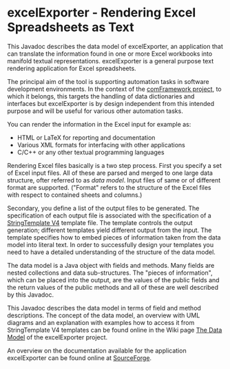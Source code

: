 # excelExporter - Rendering Excel Spreadsheets as Text #

This Javadoc describes the data model of excelExporter, an
application that can translate the information found in one or more Excel
workbooks into manifold textual representations. excelExporter is a
general purpose text rendering application for Excel spreadsheets.

The principal aim of the tool is supporting automation tasks in software
development environments. In the context of the [comFramework project](https://sourceforge.net/p/comframe/wiki/Home/ "comFramework@SourceForge"), to which it belongs, this
targets the handling of data dictionaries and interfaces but excelExporter
is by design independent from this intended purpose and will be useful for
various other automation tasks.

You can render the information in the Excel input for example as:

- HTML or LaTeX for reporting and documentation
- Various XML formats for interfacing with other applications
- C/C++ or any other textual programming languages

Rendering Excel files basically is a two step process. First you specify a
set of Excel input files. All of these are parsed and merged to one large
data structure, ofter referred to as _data model_. Input files of same or
of different format are supported. ("Format" refers to the structure of
the Excel files with respect to contained sheets and columns.)

Secondary, you define a list of the output files to be generated. The
specification of each output file is associated with the specification of
a <a href="http://www.StringTemplate.org/" target="_blank"
title="StringTemplate V4">StringTemplate V4</a> template file. The
template controls the output generation; different templates yield
different output from the input. The template specifies how to embed
pieces of information taken from the data model into literal text. In
order to successfully design your templates you need to have a detailed
understanding of the structure of the data model.

The data model is a Java object with fields and methods. Many fields are
nested collections and data sub-structures. The "pieces of information",
which can be placed into the output, are the values of the public fields
and the return values of the public methods and all of these are well
described by this Javadoc.

This Javadoc describes the data model in terms of field and method
descriptions. The concept of the data model, an overview with UML diagrams
and an explanation with examples how to access it from StringTemplate V4
templates can be found online in the Wiki page
<a href="https://sourceforge.net/p/excelexporter/wiki/The%20Data%20Model/"
target="_blank" title="SourceForge Wiki">The Data Model</a> of the
excelExporter project.

An overview on the documentation available for the application
excelExporter can be found online at
<a href="https://sourceforge.net/p/excelexporter/wiki/Home/"
target="_blank"
title="Sourceforge Wiki">SourceForge</a>.
